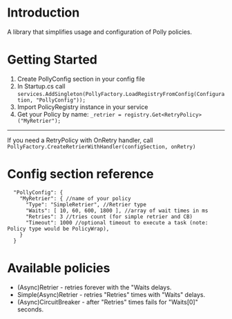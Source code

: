 # Introduction 
A library that simplifies usage and configuration of Polly policies.

# Getting Started
1.	Create PollyConfig section in your config file
2.	In Startup.cs call `services.AddSingleton(PollyFactory.LoadRegistryFromConfig(Configuration, "PollyConfig"));`
3.	Import PolicyRegistry instance in your service
4.  Get your Policy by name: `_retrier = registry.Get<RetryPolicy>("MyRetrier");`
---
If you need a RetryPolicy with OnRetry handler, call `PollyFaсtory.CreateRetrierWithHandler(configSection, onRetry)`

# Config section reference
```
  "PollyConfig": {
    "MyRetrier": { //name of your policy
      "Type": "SimpleRetrier", //Retrier type
      "Waits": [ 10, 60, 600, 1800 ], //array of wait times in ms
      "Retries": 3 //tries count (for simple retrier and CB)
      "Timeout": 1000 //optional timeout to execute a task (note: Policy type would be PolicyWrap),
    }
  }
```

# Available policies
* (Async)Retrier - retries forever with the "Waits delays.
* Simple(Async)Retrier - retries "Retries" times with "Waits" delays.
* (Async)CircuitBreaker - after "Retries" times fails for "Waits[0]" seconds.